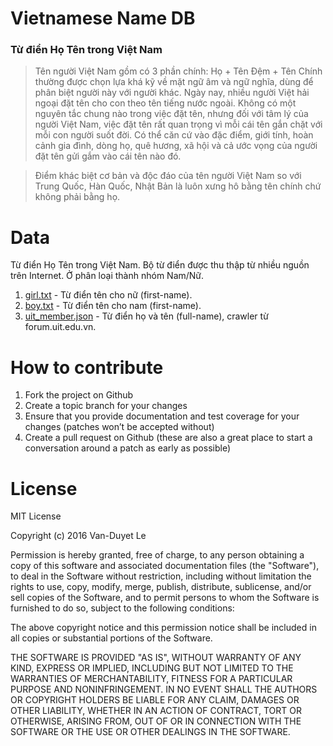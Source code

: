 # Vietnamese Name DB 

### Từ điển Họ Tên trong Việt Nam

> Tên người Việt Nam gồm có 3 phần chính: Họ + Tên Đệm + Tên Chính thường được chọn lựa khá kỹ về mặt ngữ âm và ngữ nghĩa, dùng để phân biệt người này với người khác. Ngày nay, nhiều người Việt hải ngoại đặt tên cho con theo tên tiếng nước ngoài. Không có một nguyên tắc chung nào trong việc đặt tên, nhưng đối với tâm lý của người Việt Nam, việc đặt tên rất quan trọng vì mỗi cái tên gắn chặt với mỗi con người suốt đời. Có thể căn cứ vào đặc điểm, giới tính, hoàn cảnh gia đình, dòng họ, quê hương, xã hội và cả ước vọng của người đặt tên gửi gắm vào cái tên nào đó.

> Điểm khác biệt cơ bản và độc đáo của tên người Việt Nam so với Trung Quốc, Hàn Quốc, Nhật Bản là luôn xưng hô bằng tên chính chứ không phải bằng họ.

# Data 

Từ điển Họ Tên trong Việt Nam. Bộ từ điển được thu thập từ nhiều nguồn trên Internet. Ở phân loại thành nhóm Nam/Nữ.

1. [girl.txt](girl.txt) - Từ điển tên cho nữ (first-name).
2. [boy.txt](boy.txt) - Từ điển tên cho nam (first-name).
3. [uit_member.json](uit_member.json) - Từ điển họ và tên (full-name), crawler từ forum.uit.edu.vn.

# How to contribute

1. Fork the project on Github
2. Create a topic branch for your changes
3. Ensure that you provide documentation and test coverage for your changes (patches won’t be accepted without)
4. Create a pull request on Github (these are also a great place to start a conversation around a patch as early as possible)

# License

MIT License

Copyright (c) 2016 Van-Duyet Le

Permission is hereby granted, free of charge, to any person obtaining a copy of this software and associated documentation files (the "Software"), to deal in the Software without restriction, including without limitation the rights to use, copy, modify, merge, publish, distribute, sublicense, and/or sell copies of the Software, and to permit persons to whom the Software is furnished to do so, subject to the following conditions:

The above copyright notice and this permission notice shall be included in all copies or substantial portions of the Software.

THE SOFTWARE IS PROVIDED "AS IS", WITHOUT WARRANTY OF ANY KIND, EXPRESS OR IMPLIED, INCLUDING BUT NOT LIMITED TO THE WARRANTIES OF MERCHANTABILITY, FITNESS FOR A PARTICULAR PURPOSE AND NONINFRINGEMENT. IN NO EVENT SHALL THE AUTHORS OR COPYRIGHT HOLDERS BE LIABLE FOR ANY CLAIM, DAMAGES OR OTHER LIABILITY, WHETHER IN AN ACTION OF CONTRACT, TORT OR OTHERWISE, ARISING FROM, OUT OF OR IN CONNECTION WITH THE SOFTWARE OR THE USE OR OTHER DEALINGS IN THE SOFTWARE.
